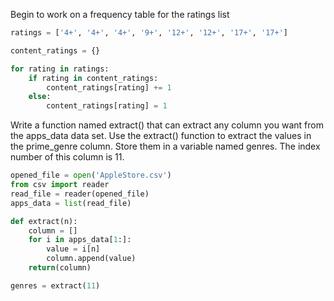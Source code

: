 Begin to work on a frequency table for the ratings list

```python
ratings = ['4+', '4+', '4+', '9+', '12+', '12+', '17+', '17+']

content_ratings = {}

for rating in ratings:
    if rating in content_ratings:
        content_ratings[rating] += 1
    else:
        content_ratings[rating] = 1
```

Write a function named extract() that can extract any column you want from the apps_data data set.
Use the extract() function to extract the values in the prime_genre column. Store them in a variable named genres. The index number of this column is 11.
```python
opened_file = open('AppleStore.csv')
from csv import reader
read_file = reader(opened_file)
apps_data = list(read_file)

def extract(n):
    column = []
    for i in apps_data[1:]:
        value = i[n]
        column.append(value)
    return(column)

genres = extract(11)
```

